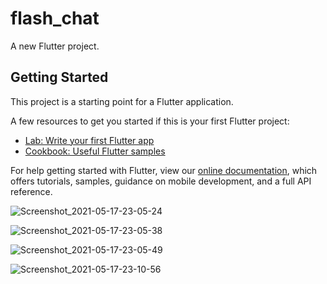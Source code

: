 # flash_chat

A new Flutter project.

## Getting Started

This project is a starting point for a Flutter application.

A few resources to get you started if this is your first Flutter project:

- [Lab: Write your first Flutter app](https://flutter.dev/docs/get-started/codelab)
- [Cookbook: Useful Flutter samples](https://flutter.dev/docs/cookbook)

For help getting started with Flutter, view our
[online documentation](https://flutter.dev/docs), which offers tutorials,
samples, guidance on mobile development, and a full API reference.

![Screenshot_2021-05-17-23-05-24](https://user-images.githubusercontent.com/43927393/118557599-aef7fe00-b765-11eb-8775-2394f8e738b8.png)

![Screenshot_2021-05-17-23-05-38](https://user-images.githubusercontent.com/43927393/118557616-b8816600-b765-11eb-90d8-7f69de801da6.png)

![Screenshot_2021-05-17-23-05-49](https://user-images.githubusercontent.com/43927393/118557628-bfa87400-b765-11eb-8f88-421d9990547a.png)

![Screenshot_2021-05-17-23-10-56](https://user-images.githubusercontent.com/43927393/118557645-c636eb80-b765-11eb-8265-5103754d0e0e.png)

